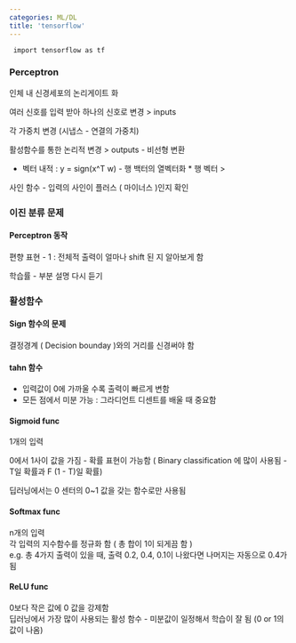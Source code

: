 ```yaml
---
categories: ML/DL
title: 'tensorflow'
---
```


` import tensorflow as tf`   


### Perceptron 

인체 내 신경세포의 논리게이트 화 

여러 신호를 입력 받아 하나의 신호로 변경 > inputs

각 가중치 변경 (시냅스 - 연결의 가중치)

활성함수를 통한 논리적 변경 > outputs  - 비선형 변환

- 벡터 내적 : y = sign(x^T w) - 행 백터의 열벡터화 * 행 벡터 > 

사인 함수 - 입력의 사인이 플러스 ( 마이너스 )인지 확인



### 이진 분류 문제

#### Perceptron 동작

편향 표현 - 1 : 전체적 출력이 얼마나 shift 된 지 알아보게 함

학습률 - 부분 설명 다시 듣기





### 활성함수

#### Sign 함수의 문제

결정경계 ( Decision bounday )와의 거리를 신경써야 함



#### tahn 함수

- 입력값이 0에 가까울 수록 출력이 빠르게 변함
- 모든 점에서 미분 가능 : 그라디언트 디센트를 배울 때 중요함



#### Sigmoid func

1개의 입력

0에서 1사이 값을 가짐 - 확률 표현이 가능함 ( Binary classification 에 많이 사용됨 - T일 확률과 F (1 - T)일 확률) 

딥러닝에서는 0 센터의 0~1 값을 갖는 함수로만 사용됨



#### Softmax func

n개의 입력  
각 입력의 지수함수를 정규화 함 ( 총 합이 1이 되게끔 함 )  
e.g. 총 4가지 출력이 있을 때, 출력 0.2, 0.4, 0.1이 나왔다면 나머지는 자동으로 0.4가 됨



#### ReLU func

0보다 작은 값에 0 값을 강제함  
딥러닝에서 가장 많이 사용되는 활성 함수 - 미분값이 일정해서 학습이 잘 됨 (0 or 1의 값이 나옴)

